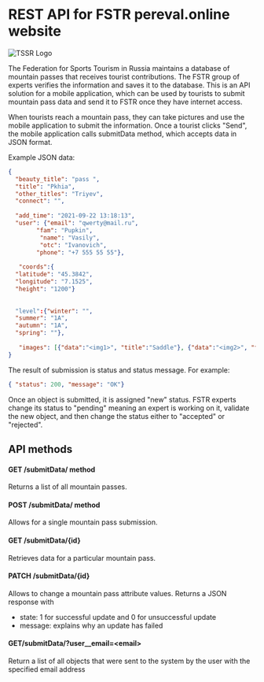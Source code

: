 # REST API for FSTR pereval.online website

![TSSR Logo](https://tssr.ru/files/materials/1879/logo.png)

The Federation for Sports Tourism in Russia maintains a database of mountain passes that receives tourist contributions. The FSTR group of experts verifies the information and saves it to the database.
This is an API solution for a mobile application, which can be used by tourists to submit mountain pass data and
send it to FSTR once they have internet access.

When tourists reach a mountain pass, they can take pictures and use the mobile application to submit the information.
Once a tourist clicks "Send", the mobile application calls submitData method, which accepts data in JSON format.

Example JSON data:
```json
{
  "beauty_title": "pass ",
  "title": "Pkhia",
  "other_titles": "Triyev",
  "connect": "",
 
  "add_time": "2021-09-22 13:18:13",
  "user": {"email": "qwerty@mail.ru", 		
        "fam": "Pupkin",
		 "name": "Vasily",
		 "otc": "Ivanovich",
        "phone": "+7 555 55 55"}, 
 
   "coords":{
  "latitude": "45.3842",
  "longitude": "7.1525",
  "height": "1200"}
 
 
  "level":{"winter": "", 
  "summer": "1А",
  "autumn": "1А",
  "spring": ""},
 
   "images": [{"data":"<img1>", "title":"Saddle"}, {"data":"<img2>", "title":"Ascend"}]
}
```

The result of submission is status and status message. For example:
```json
{ "status": 200, "message": "OK"}
```
Once an object is submitted, it is assigned "new" status. FSTR experts change its status to "pending" meaning 
an expert is working on it, validate the new object, and then change the status either to "accepted" or "rejected". 

## API methods
#### GET /submitData/ method
Returns a list of all mountain passes.

#### POST /submitData/ method
Allows for a single mountain pass submission.

#### GET /submitData/{id}
Retrieves data for a particular mountain pass.

#### PATCH /submitData/{id}
Allows to change a mountain pass attribute values.
Returns a JSON response with 
- state: 1 for successful update and 0 for unsuccessful update
- message: explains why an update has failed

#### GET/submitData/?user__email=\<email>
Return a list of all objects that were sent to the system by the user with the specified email address
